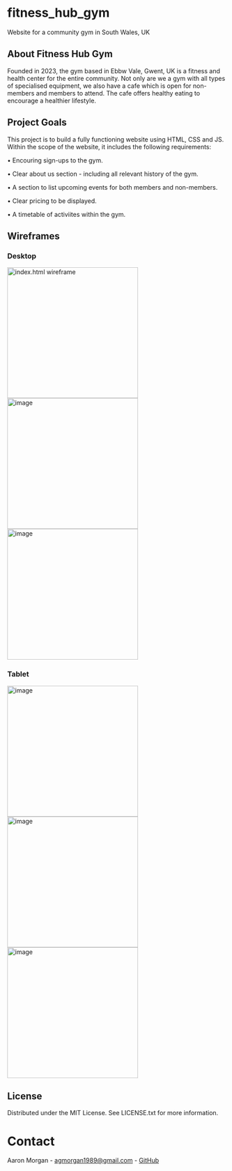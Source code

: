# fitness_hub_gym

Website for a community gym in South Wales, UK

## About Fitness Hub Gym

Founded in 2023, the gym based in Ebbw Vale, Gwent, UK is a fitness and health center for the entire community. Not only are we a gym with all types of specialised equipment, we also have a cafe which is open for non-members and members to attend. The cafe offers healthy eating to encourage a healthier lifestyle.

## Project Goals

This project is to build a fully functioning website using HTML, CSS and JS. Within the scope of the website, it includes the following requirements:

• Encouring sign-ups to the gym.

• Clear about us section - including all relevant history of the gym.

• A section to list upcoming events for both members and non-members.

• Clear pricing to be displayed.

• A timetable of activiites within the gym.

## Wireframes

### Desktop

<img width="300" alt="index.html wireframe" src="https://github.com/agmorgan1989/fitness_hub_gym/assets/55334835/37867a23-c7eb-4661-8773-9b19a6ec9d8f">
<img width="300" alt="image" src="https://github.com/agmorgan1989/fitness_hub_gym/assets/55334835/4e6fee18-8a95-4e07-8c54-7fa713fda5d7">
<img width="300" alt="image" src="https://github.com/agmorgan1989/fitness_hub_gym/assets/55334835/3074962e-6973-4cd3-9ee6-4a726afd661e">

### Tablet

<img width="300" alt="image" src="https://github.com/agmorgan1989/fitness_hub_gym/assets/55334835/5527bca8-2779-4e43-a1d7-d1b73275b03e">
<img width="300" alt="image" src="https://github.com/agmorgan1989/fitness_hub_gym/assets/55334835/d95676f0-f2de-4329-915d-471b4e6ecc2e">
<img width="300" alt="image" src="https://github.com/agmorgan1989/fitness_hub_gym/assets/55334835/1dbe7be9-253e-40cc-a2b8-300630dce60c">


## License

Distributed under the MIT License. See LICENSE.txt for more information.

# Contact

Aaron Morgan - agmorgan1989@gmail.com - [GitHub](https://www.github.com/agmorgan1989)

